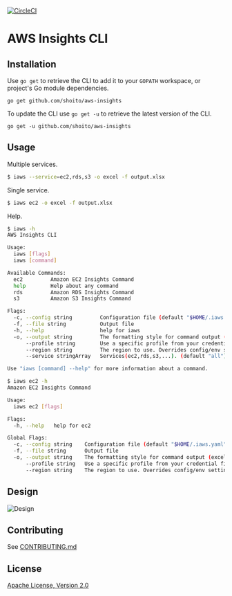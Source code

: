 [![CircleCI](https://circleci.com/gh/shoito/aws-insights.svg?style=svg)](https://circleci.com/gh/shoito/aws-insights)

# AWS Insights CLI

## Installation

Use `go get` to retrieve the CLI to add it to your `GOPATH` workspace, or
project's Go module dependencies.

    go get github.com/shoito/aws-insights

To update the CLI use `go get -u` to retrieve the latest version of the CLI.

	go get -u github.com/shoito/aws-insights

## Usage
Multiple services.
```sh
$ iaws --service=ec2,rds,s3 -o excel -f output.xlsx
```

Single service.
```sh
$ iaws ec2 -o excel -f output.xlsx
```

Help.
```sh
$ iaws -h
AWS Insights CLI

Usage:
  iaws [flags]
  iaws [command]

Available Commands:
  ec2         Amazon EC2 Insights Command
  help        Help about any command
  rds         Amazon RDS Insights Command
  s3          Amazon S3 Insights Command

Flags:
  -c, --config string         Configuration file (default "$HOME/.iaws.yaml")
  -f, --file string           Output file
  -h, --help                  help for iaws
  -o, --output string         The formatting style for command output (excel, pdf, json, ...) (default "excel")
      --profile string        Use a specific profile from your credential file
      --region string         The region to use. Overrides config/env settings (default "ap-northeast-1")
      --service stringArray   Services(ec2,rds,s3,...). (default "all")

Use "iaws [command] --help" for more information about a command.
```

```sh
$ iaws ec2 -h
Amazon EC2 Insights Command

Usage:
  iaws ec2 [flags]

Flags:
  -h, --help   help for ec2

Global Flags:
  -c, --config string    Configuration file (default "$HOME/.iaws.yaml")
  -f, --file string      Output file
  -o, --output string    The formatting style for command output (excel, pdf, json, ...) (default "excel")
      --profile string   Use a specific profile from your credential file
      --region string    The region to use. Overrides config/env settings (default "ap-northeast-1")
```

## Design
![Design](https://g.gravizo.com/svg?%40startuml%3B%0D%0A%0D%0Aactor%20User%0D%0Aparticipant%20%22cmd%22%20as%20C%0D%0Aparticipant%20%22service%22%20as%20S%0D%0Aparticipant%20%22writer%22%20as%20W%0D%0A%0D%0AUser%20-%3E%20C%3A%20exec%0D%0Aactivate%20C%0D%0A%0D%0AC%20-%3E%20S%3A%20Describe%20Request%0D%0Aactivate%20S%0D%0A%0D%0AS%20--%3E%20C%3A%20Describe%20Response%0D%0Adeactivate%20S%0D%0A%0D%0AC%20-%3E%20W%3A%20Write%20Request%0D%0Aactivate%20W%0D%0A%0D%0AW%20--%3E%20C%3A%20Write%20Response%0D%0Adeactivate%20W%0D%0A%0D%0AC%20--%3E%20User%3A%0D%0Adeactivate%20C%0D%0A%0D%0A%40enduml)

## Contributing
See [CONTRIBUTING.md](CONTRIBUTING.md)

## License
[Apache License, Version 2.0](http://www.apache.org/licenses/LICENSE-2.0)